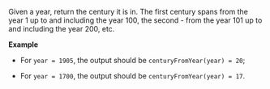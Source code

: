 Given a year, return the century it is in. The first century spans from the year 1 up to and including the year 100, the second - from the year 101 up to and including the year 200, etc.

**Example**


* For `year = 1905`, the output should be `centuryFromYear(year) = 20`;

* For `year = 1700`, the output should be `centuryFromYear(year) = 17`.

